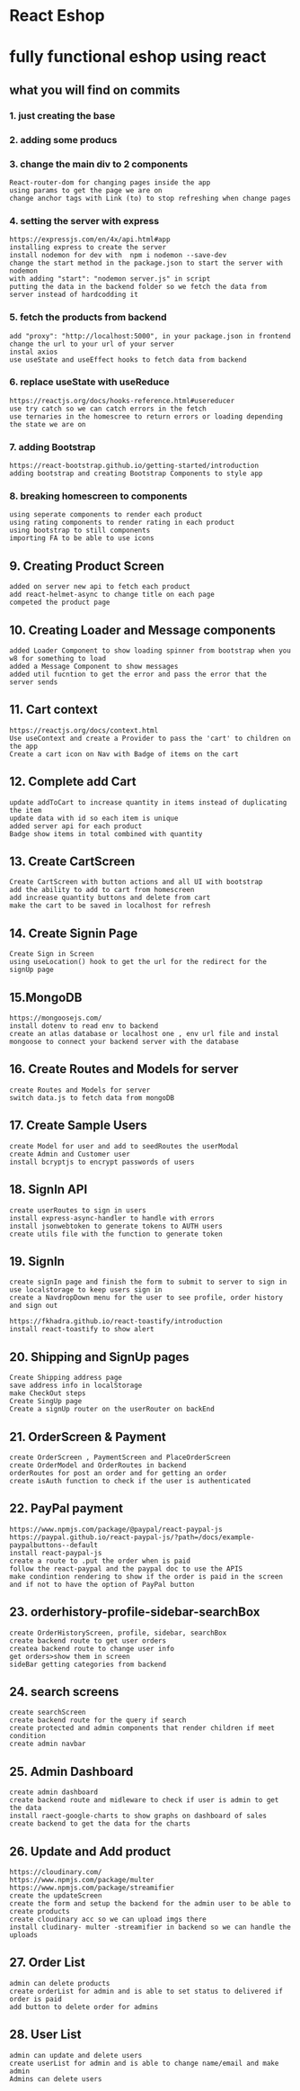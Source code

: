 # React Eshop

# fully functional eshop using react

## what you will find on commits

### 1. just creating the base

### 2. adding some producs

### 3. change the main div to 2 components

    React-router-dom for changing pages inside the app
    using params to get the page we are on
    change anchor tags with Link (to) to stop refreshing when change pages

### 4. setting the server with express

    https://expressjs.com/en/4x/api.html#app
    installing express to create the server
    install nodemon for dev with  npm i nodemon --save-dev
    change the start method in the package.json to start the server with nodemon
    with adding "start": "nodemon server.js" in script
    putting the data in the backend folder so we fetch the data from server instead of hardcodding it

### 5. fetch the products from backend

    add "proxy": "http://localhost:5000", in your package.json in frontend change the url to your url of your server
    instal axios
    use useState and useEffect hooks to fetch data from backend

### 6. replace useState with useReduce

    https://reactjs.org/docs/hooks-reference.html#usereducer
    use try catch so we can catch errors in the fetch
    use ternaries in the homescree to return errors or loading depending the state we are on

### 7. adding Bootstrap

    https://react-bootstrap.github.io/getting-started/introduction
    adding bootstrap and creating Bootstrap Components to style app

### 8. breaking homescreen to components

    using seperate components to render each product
    using rating components to render rating in each product
    using bootstrap to still components
    importing FA to be able to use icons

## 9. Creating Product Screen

    added on server new api to fetch each product
    add react-helmet-async to change title on each page
    competed the product page

## 10. Creating Loader and Message components

    added Loader Component to show loading spinner from bootstrap when you w8 for something to load
    added a Message Component to show messages
    added util fucntion to get the error and pass the error that the server sends

## 11. Cart context

    https://reactjs.org/docs/context.html
    Use useContext and create a Provider to pass the 'cart' to children on the app
    Create a cart icon on Nav with Badge of items on the cart

## 12. Complete add Cart

    update addToCart to increase quantity in items instead of duplicating the item
    update data with id so each item is unique
    added server api for each product
    Badge show items in total combined with quantity

## 13. Create CartScreen

    Create CartScreen with button actions and all UI with bootstrap
    add the ability to add to cart from homescreen
    add increase quantity buttons and delete from cart
    make the cart to be saved in localhost for refresh

## 14. Create Signin Page

    Create Sign in Screen
    using useLocation() hook to get the url for the redirect for the signUp page

## 15.MongoDB

    https://mongoosejs.com/
    install dotenv to read env to backend
    create an atlas database or localhost one , env url file and instal mongoose to connect your backend server with the database

## 16. Create Routes and Models for server

    create Routes and Models for server
    switch data.js to fetch data from mongoDB

## 17. Create Sample Users

    create Model for user and add to seedRoutes the userModal
    create Admin and Customer user
    install bcryptjs to encrypt passwords of users

## 18. SignIn API

    create userRoutes to sign in users
    install express-async-handler to handle with errors
    install jsonwebtoken to generate tokens to AUTH users
    create utils file with the function to generate token

## 19. SignIn

    create signIn page and finish the form to submit to server to sign in
    use localstorage to keep users sign in
    create a NavdropDown menu for the user to see profile, order history and sign out

    https://fkhadra.github.io/react-toastify/introduction
    install react-toastify to show alert

## 20. Shipping and SignUp pages

    Create Shipping address page
    save address info in localStorage
    make CheckOut steps
    Create SingUp page
    Create a signUp router on the userRouter on backEnd

## 21. OrderScreen & Payment

    create OrderScreen , PaymentScreen and PlaceOrderScreen
    create OrderModel and OrderRoutes in backend
    orderRoutes for post an order and for getting an order
    create isAuth function to check if the user is authenticated

## 22. PayPal payment

    https://www.npmjs.com/package/@paypal/react-paypal-js
    https://paypal.github.io/react-paypal-js/?path=/docs/example-paypalbuttons--default
    install react-paypal-js
    create a route to .put the order when is paid
    follow the react-paypal and the paypal doc to use the APIS
    make condintion rendering to show if the order is paid in the screen and if not to have the option of PayPal button

## 23. orderhistory-profile-sidebar-searchBox

    create OrderHistoryScreen, profile, sidebar, searchBox
    create backend route to get user orders
    createa backend route to change user info
    get orders>show them in screen
    sideBar getting categories from backend

## 24. search screens

    create searchScreen
    create backend route for the query if search
    create protected and admin components that render children if meet condition
    create admin navbar

## 25. Admin Dashboard

    create admin dashboard
    create backend route and midleware to check if user is admin to get the data
    install raect-google-charts to show graphs on dashboard of sales
    create backend to get the data for the charts

## 26. Update and Add product

    https://cloudinary.com/
    https://www.npmjs.com/package/multer
    https://www.npmjs.com/package/streamifier
    create the updateScreen
    create the form and setup the backend for the admin user to be able to create products
    create cloudinary acc so we can upload imgs there
    install cludinary- multer -streamifier in backend so we can handle the uploads

## 27. Order List

    admin can delete products
    create orderList for admin and is able to set status to delivered if order is paid
    add button to delete order for admins

## 28. User List

    admin can update and delete users
    create userList for admin and is able to change name/email and make admin
    Admins can delete users

